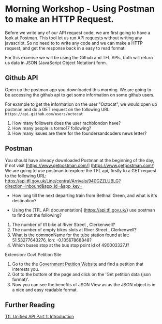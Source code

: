 # Morning Workshop - Using Postman to make an HTTP Request.

Before we write any of our API request code, we are first going to have a look at Postman. This tool let us run API requests without writing any javascript. So no need to to write any code and we can make a HTTP request, and get the response back in a easy to read format.

For this excerise we will be using the Github and TFL APIs, both will return us data in JSON (JavaScript Object Notation) form.

## Github API
Open up the postman app you downloaded this morning. We are going to be accessing the github api to get some information on some github users.

For example to get the information on the user "Octocat", we would open up postman and do a GET request on the following URL:
`https://api.github.com/users/octocat`

 1. How many followers does the user rachblondon have?
 2. How many people is tormo17 following?
 3. How many issues are there for the foundersandcoders news letter?

 ## Postman
 You should have already downloaded Postman at the beginning of the day, if not visit [https://www.getpostman.com/] (https://www.getpostman.com/)
 We are going to use postman to explore the TFL api, firstly to a GET request to the following URL: https://api.tfl.gov.uk/Line/central/Arrivals/940GZZLUBLG?direction=inbound&app_id=&app_key=

 + How long till the next departing train from Bethnal Green, and what is it's destination?

 + Using the [TFL API documentation] (https://api.tfl.gov.uk/) use postman to find out the following?

1. The number of tfl bike at River Street , Clerkenwell?
2. The number of empty bikes slots at River Street , Clerkenwell?
3. What is the commonName for the tube station found at lat: 51.53277643276, lon: -0.10597868848?
4. Which buses stop at the bus stop point id of 490003327J?

Extension: Govt Petition Site

1. Go to the the [Government Petition Website](https://petition.parliament.uk/petitions/) and find a petition that interests you.
2. Got to the bottom of the page and click on the 'Get petition data (json format)'.
3. Now you can see the benefits of JSON View as as the JSON object is in a nice and easy readable format. 

## Further Reading 
[TfL Unified API Part 1: Introduction](http://blog.tfl.gov.uk/2015/10/01/tfl-unified-api-part-1-introduction/)
